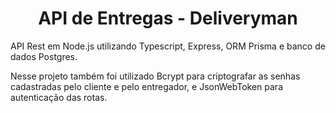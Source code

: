 <h1 align="center"> API de Entregas - Deliveryman </h1>

<!-- About -->

<p align="left"> API Rest em Node.js utilizando Typescript, Express, ORM Prisma e banco de dados Postgres.  

Nesse projeto também foi utilizado Bcrypt para criptografar as senhas cadastradas pelo cliente e pelo entregador, e JsonWebToken para autenticação das rotas.  </p>
<br/><br/>